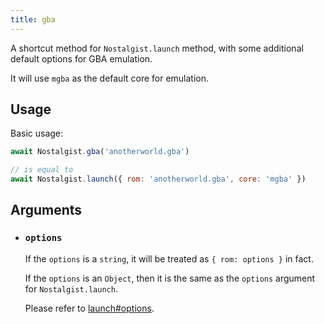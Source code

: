 ```yaml
---
title: gba
---
```


A shortcut method for `Nostalgist.launch` method, with some additional default options for GBA emulation.

It will use `mgba` as the default core for emulation.

## Usage
Basic usage:
```js
await Nostalgist.gba('anotherworld.gba')

// is equal to
await Nostalgist.launch({ rom: 'anotherworld.gba', core: 'mgba' })
```

## Arguments
+ ### `options`
  If the `options` is a `string`, it will be treated as `{ rom: options }` in fact.

  If the `options` is an `Object`, then it is the same as the `options` argument for `Nostalgist.launch`.

  Please refer to [launch#options](/apis/launch/#options).
